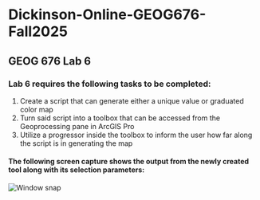 # Dickinson-Online-GEOG676-Fall2025
## GEOG 676 Lab 6

### Lab 6 requires the following tasks to be completed:

1. Create a script that can generate either a unique value or graduated color map
1. Turn said script into a toolbox that can be accessed from the Geoprocessing pane in ArcGIS Pro
1. Utilize a progressor inside the toolbox to inform the user how far along the script is in generating the map


#### The following screen capture shows the output from the newly created tool along with its selection parameters:

![Window snap](lab5_screen_output.jpg)